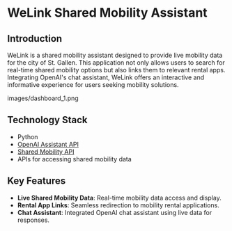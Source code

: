 # WeLink Shared Mobility Assistant

## Introduction
WeLink is a shared mobility assistant designed to provide live mobility data for the city of St. Gallen. This application not only allows users to search for real-time shared mobility options but also links them to relevant rental apps. Integrating OpenAI's chat assistant, WeLink offers an interactive and informative experience for users seeking mobility solutions.

images/dashboard_1.png

## Technology Stack
- Python
- [OpenAI Assistant API](https://platform.openai.com/docs/assistants/how-it-works)
- [Shared Mobility API](https://opentransportdata.swiss/en/dataset/sharedmobility)
- APIs for accessing shared mobility data

## Key Features
- **Live Shared Mobility Data**: Real-time mobility data access and display.
- **Rental App Links**: Seamless redirection to mobility rental applications.
- **Chat Assistant**: Integrated OpenAI chat assistant using live data for responses.
